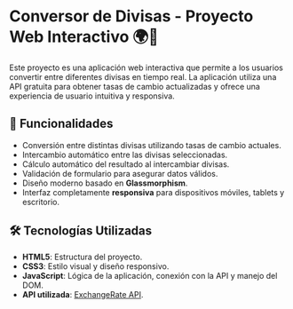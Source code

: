 # Conversor de Divisas - Proyecto Web Interactivo 🌍💱

Este proyecto es una aplicación web interactiva que permite a los usuarios convertir entre diferentes divisas en tiempo real. La aplicación utiliza una API gratuita para obtener tasas de cambio actualizadas y ofrece una experiencia de usuario intuitiva y responsiva.

## 🚀 Funcionalidades

- Conversión entre distintas divisas utilizando tasas de cambio actuales.
- Intercambio automático entre las divisas seleccionadas.
- Cálculo automático del resultado al intercambiar divisas.
- Validación de formulario para asegurar datos válidos.
- Diseño moderno basado en **Glassmorphism**.
- Interfaz completamente **responsiva** para dispositivos móviles, tablets y escritorio.

## 🛠️ Tecnologías Utilizadas

- **HTML5**: Estructura del proyecto.
- **CSS3**: Estilo visual y diseño responsivo.
- **JavaScript**: Lógica de la aplicación, conexión con la API y manejo del DOM.
- **API utilizada**: [ExchangeRate API](https://www.exchangerate-api.com/).

